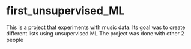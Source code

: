 # first_unsupervised_ML
This is a project that experiments with music data. Its goal was to create different lists using unsupervised ML
The project was done with other 2 people

